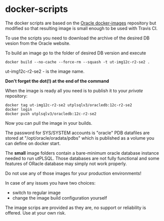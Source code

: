 # docker-scripts
The docker scripts are based on the [Oracle docker-images](https://github.com/oracle/docker-images/) repository but modified so that resulting image is small enough to be used with Travis CI.

To use the scripts you need to download the archive of the desired DB vesion from the Oracle website.

To build an image go to the folder of desired DB version and execute
```
docker build --no-cache --force-rm --squash -t ut-img12c-r2-se2 .
```
ut-img12c-r2-se2 - is the image name. 

**Don't forget the dot(!) at the end of the command**

When the image is ready all you need is to publish it to your _private_ repository:
```
docker tag ut-img12c-r2-se2 utplsqlv3/oracledb:12c-r2-se2
docker login
docker push utplsqlv3/oracledb:12c-r2-se2
```

Now you can pull the image in your builds.

The password for SYS/SYSTEM accounts is "oracle"
PDB datafiles are stored at "/opt/oracle/oradata/pdbs" which is published as a volume you can define on docker start.


The **small** image folders contain a bare-minimum oracle database instance needed to run utPLSQL. Those databases are not fully functional and some features of ORacle database may simply not work properly.

Do not use any of those images for your production environments!

In case of any issues you have two choices:
 - switch to regular image
 - change the image build configuration yourself
 
The image scrips are provided as they are, no support or reliability is offered. Use at your own risk.
  